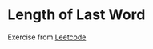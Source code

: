 # Length of Last Word

Exercise from [Leetcode](https://leetcode.com/problems/length-of-last-word/description/)